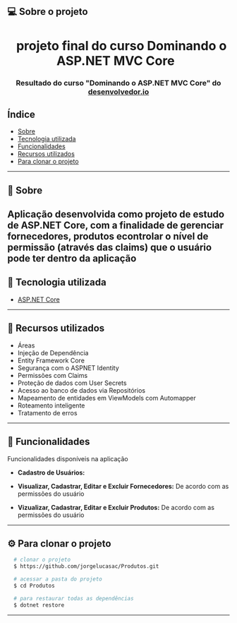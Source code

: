 
## 💻 Sobre o projeto

<h1 align="center">
  &nbsp; projeto final do curso Dominando o ASP.NET MVC Core &nbsp;
</h1>

<h3 align="center">
Resultado do curso "Dominando o ASP.NET MVC Core" do <a href="https://desenvolvedor.io/inicio">desenvolvedor.io</a>
</h3>

## Índice

- [Sobre](#-sobre)
- [Tecnologia utilizada](#-tecnologia-utilizada)
- [Funcionalidades](#-funcionalidades)
- [Recursos utilizados](#-recursos-utilizados)
- [Para clonar o projeto](#-para-clonar-o-projeto)

---


## 🔖 Sobre

Aplicação desenvolvida como projeto de estudo de ASP.NET Core, com a finalidade de gerenciar fornecedores, produtos econtrolar o nível de permissão (através das claims) que o usuário pode ter dentro da aplicação
---

## 🚀 Tecnologia utilizada

- [ASP.NET Core](https://dotnet.microsoft.com/apps/aspnet)

---

## 📌 Recursos utilizados

- Áreas 
- Injeção de Dependência
- Entity Framework Core
- Segurança com o ASPNET Identity
- Permissões com Claims
- Proteção de dados com User Secrets
- Acesso ao banco de dados via Repositórios
- Mapeamento de entidades em ViewModels com Automapper
- Roteamento inteligente
- Tratamento de erros

---

## 🎯 Funcionalidades

Funcionalidades disponíveis na aplicação

- **Cadastro de Usuários:**

- **Visualizar, Cadastrar, Editar e Excluir Fornecedores:**
De acordo com as permissões do usuário

- **Vizualizar, Cadastrar, Editar e Excluir Produtos:**
De acordo com as permissões do usuário

---

## ⚙ Para clonar o projeto

```bash
  # clonar o projeto
  $ https://github.com/jorgelucasac/Produtos.git

  # acessar a pasta do projeto
  $ cd Produtos

  # para restaurar todas as dependências
  $ dotnet restore

```

---
